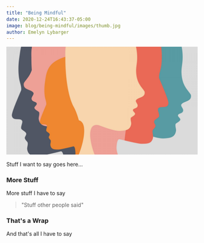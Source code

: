 ```yaml
---
title: "Being Mindful"
date: 2020-12-24T16:43:37-05:00
image: blog/being-mindful/images/thumb.jpg
author: Emelyn Lybarger
---
```



![my alt text](images/feature.jpg)

Stuff I want to say goes here...

### More Stuff

More stuff I have to say

> "Stuff other people said"

### That's a Wrap

And that's all I have to say
